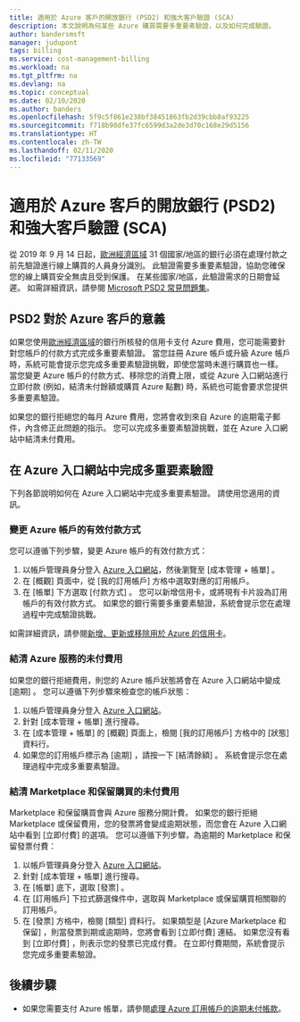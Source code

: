 ```yaml
---
title: 適用於 Azure 客戶的開放銀行 (PSD2) 和強大客戶驗證 (SCA)
description: 本文說明為何某些 Azure 購買需要多重要素驗證，以及如何完成驗證。
author: bandersmsft
manager: judupont
tags: billing
ms.service: cost-management-billing
ms.workload: na
ms.tgt_pltfrm: na
ms.devlang: na
ms.topic: conceptual
ms.date: 02/10/2020
ms.author: banders
ms.openlocfilehash: 5f9c5f861e238bf38451863fb2d39cbb8af93225
ms.sourcegitcommit: f718b98dfe37fc6599d3a2de3d70c168e29d5156
ms.translationtype: HT
ms.contentlocale: zh-TW
ms.lasthandoff: 02/11/2020
ms.locfileid: "77133569"
---
```

# <a name="open-banking-psd2-and-strong-customer-authentication-sca-for-azure-customers"></a>適用於 Azure 客戶的開放銀行 (PSD2) 和強大客戶驗證 (SCA)

從 2019 年 9 月 14 日起，[歐洲經濟區域](https://en.wikipedia.org/wiki/European_Economic_Area) 31 個國家/地區的銀行必須在處理付款之前先驗證進行線上購買的人員身分識別。 此驗證需要多重要素驗證，協助您確保您的線上購買安全無虞且受到保護。 在某些國家/地區，此驗證需求的日期會延遲。 如需詳細資訊，請參閱 [Microsoft PSD2 常見問題集](https://support.microsoft.com/en-us/help/4517854?preview)。

## <a name="what-psd2-means-for-azure-customers"></a>PSD2 對於 Azure 客戶的意義

如果您使用[歐洲經濟區域](https://en.wikipedia.org/wiki/European_Economic_Area)的銀行所核發的信用卡支付 Azure 費用，您可能需要針對您帳戶的付款方式完成多重要素驗證。 當您註冊 Azure 帳戶或升級 Azure 帳戶時，系統可能會提示您完成多重要素驗證挑戰，即使您當時未進行購買也一樣。 當您變更 Azure 帳戶的付款方式、移除您的消費上限，或從 Azure 入口網站進行立即付款 (例如，結清未付餘額或購買 Azure 點數) 時，系統也可能會要求您提供多重要素驗證。

如果您的銀行拒絕您的每月 Azure 費用，您將會收到來自 Azure 的逾期電子郵件，內含修正此問題的指示。 您可以完成多重要素驗證挑戰，並在 Azure 入口網站中結清未付費用。

## <a name="complete-multi-factor-authentication-in-the-azure-portal"></a>在 Azure 入口網站中完成多重要素驗證

下列各節說明如何在 Azure 入口網站中完成多重要素驗證。 請使用您適用的資訊。

### <a name="change-the-active-payment-method-of-your-azure-account"></a>變更 Azure 帳戶的有效付款方式

您可以遵循下列步驟，變更 Azure 帳戶的有效付款方式：

1. 以帳戶管理員身分登入 [Azure 入口網站](https://portal.azure.com)，然後瀏覽至 [成本管理 + 帳單]  。
2. 在 [概觀]  頁面中，從 [我的訂用帳戶]  方格中選取對應的訂用帳戶。
3. 在 [帳單] 下方選取 [付款方式]  。 您可以新增信用卡，或將現有卡片設為訂用帳戶的有效付款方式。 如果您的銀行需要多重要素驗證，系統會提示您在處理過程中完成驗證挑戰。

如需詳細資訊，請參閱[新增、更新或移除用於 Azure 的信用卡](change-credit-card.md)。

### <a name="settle-outstanding-charges-for-azure-services"></a>結清 Azure 服務的未付費用

如果您的銀行拒絕費用，則您的 Azure 帳戶狀態將會在 Azure 入口網站中變成 [逾期]  。 您可以遵循下列步驟來檢查您的帳戶狀態：

1. 以帳戶管理員身分登入 [Azure 入口網站](https://portal.azure.com/)。
2. 針對 [成本管理 + 帳單]  進行搜尋。
3. 在 [成本管理 + 帳單]  的 [概觀]  頁面上，檢閱 [我的訂用帳戶]  方格中的 [狀態] 資料行。
4. 如果您的訂用帳戶標示為 [逾期]  ，請按一下 [結清餘額]  。 系統會提示您在處理過程中完成多重要素驗證。

### <a name="settle-outstanding-charges-for-marketplace-and-reservation-purchases"></a>結清 Marketplace 和保留購買的未付費用

Marketplace 和保留購買會與 Azure 服務分開計費。 如果您的銀行拒絕 Marketplace 或保留費用，您的發票將會變成逾期狀態，而您會在 Azure 入口網站中看到 [立即付費]  的選項。 您可以遵循下列步驟，為逾期的 Marketplace 和保留發票付費：

1. 以帳戶管理員身分登入 [Azure 入口網站](https://portal.azure.com/)。
2. 針對 [成本管理 + 帳單]  進行搜尋。
3. 在 [帳單] 底下，選取 [發票]  。
5. 在 [訂用帳戶] 下拉式篩選條件中，選取與 Marketplace 或保留購買相關聯的訂用帳戶。
6. 在 [發票] 方格中，檢閱 [類型] 資料行。 如果類型是 [Azure Marketplace 和保留]  ，則當發票到期或逾期時，您將會看到 [立即付費]  連結。 如果您沒有看到 [立即付費]  ，則表示您的發票已完成付費。 在立即付費期間，系統會提示您完成多重要素驗證。

## <a name="next-steps"></a>後續步驟
- 如果您需要支付 Azure 帳單，請參閱[處理 Azure 訂用帳戶的逾期未付帳款](resolve-past-due-balance.md)。
